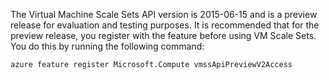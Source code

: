 <!-- keep by customization: begin -->
<!-- not suitable for Mooncake -->

<!-- keep by customization: end -->
The Virtual Machine Scale Sets API version is 2015-06-15 and is a preview release for evaluation and testing purposes. It is recommended that for the preview release, you register with the feature before using VM Scale Sets. You do this by running the following command:

    azure feature register Microsoft.Compute vmssApiPreviewV2Access
